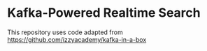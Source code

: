 # Kafka-Powered Realtime Search

This repository uses code adapted from https://github.com/izzyacademy/kafka-in-a-box

